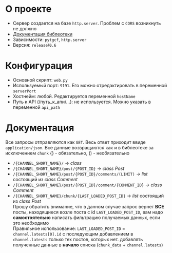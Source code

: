 # О проекте 
- Сервер создается на базе `http.server`. Проблем с `CORS` возникнуть не должно
- [Документация библеотеки](./README.md) 
- Зависимости: `pytgcf`, `http.server`
- Версия: `release`/`0.6`

# Конфигурация
- Основной скрипт: `web.py`
- Используемый порт: `9191`. Его можно отредактировать в переменной `serverPort`
- Хостнейм: любой. Редактируется переменной `hostName`
- Путь к API (/путь_к_апи/...): не используется. Можно указать в переменной `api_path`

# Документация
Все запросы отправляются как `GET`. Весь ответ приходит ввиде `application/json`. Все данные возвращаются как и в библеотеке за исключением `chunk`
{} - обязательно, () - необязательно
<br>
- `/{CHANNEL_SHORT_NAME}/` → *class*
- `/{CHANNEL_SHORT_NAME}/post/{POST_ID}` → *class Post*
- `/{CHANNEL_SHORT_NAME}/post/{POST_ID}/comments/(LIMIT)` → *list* состоящий из *class Comment*
- `/{CHANNEL_SHORT_NAME}/post/{POST_ID}/comment/{COMMENT_ID}` → *class Comment*
- `/{CHANNEL_SHORT_NAME}/chunk/{LAST_LOADED_POST_ID}` → *list* состоящий из *class Post*<br> 
Прошу обратить внимание, что в данном случае запрос вернет **ВСЕ** посты, находящиеся возле поста с id `LAST_LOADED_POST_ID`, вам надо **самостоятельно** написать фильтрацию получаемых данных, если это необходимо<br>
Правильное использование: `LAST_LOADED_POST_ID` = `channel.latests[0].id` с последующим добавлением в `channel.latests` только тех постов, которых нет. добавлять полученные данные в **начало** списка (`chunk_data` + `channel.latests`) 
